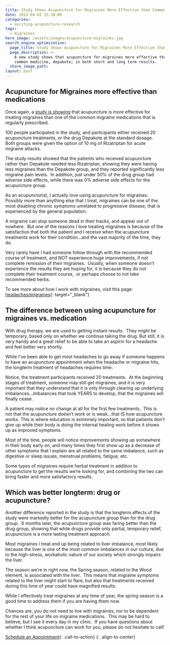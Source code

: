 ```yaml
---
title: Study Shows Acupuncture For Migraines More Effective than Common Medication
date: 2013-04-01 15:38:00
categories:
  - exciting-acupuncture-research
tags:
  - migraines
hero_image: /assets/images/acupuncture-migraines.jpg
search_engine_optimization:
  page_title: Study Shows Acupuncture For Migraines More Effective than Medication
  page_description: >-
    A new study shows that acupuncture for migraines more effective than a
    common medicine, depakote; in both short and long term results.
  share_image_path:
layout: post
---
```


## Acupuncture for Migraines more effective than medications

<div id="attachment_1479"><p>Once again, a <a title="acupuncture works for migraines" target="_blank" rel="noopener" href="http://www.healthcmi.com/acupuncturist-news-online/734-migraineacudrug">study is showing</a> that acupuncture is more effective for treating migraines than one of the common migraine medications that is regularly prescribed.</p><p>100 people participated in the study, and participants either received 20 acupuncture treatments, or the drug Depakote at the standard dosage. &nbsp; Both groups were given the option of 10 mg of Rizatriptan for acute migraine attacks.&nbsp;</p><p>The study results showed that the patients who received acupuncture rather than Depakote needed less Rizatriptan, showing they were having less migraines than the Depakote group, and they reported significantly less migraine pain levels.&nbsp; In addition, just under 50% of the drug group had adverse side effects, while there was 0% adverse side effects for the acupuncture group.</p></div>

As an acupuncturist, I actually love using acupuncture for migraines. Possibly more than anything else that I treat, migraines can be one of the most disabling chronic symptoms unrelated to progressive disease, that is experienced by the general population.&nbsp;

A migraine can stop someone dead in their tracks, and appear out of nowhere.&nbsp; But one of the reasons I love treating migraines is because of the satisfaction that both the patient and I receive when the acupuncture treatments work for their condition…and the vast majority of the time, they do.&nbsp;

Very rarely have I had someone follow through with the recommended course of treatment, and NOT experience huge improvements, if not complete remission of their migraines.&nbsp; Usually, when someone doesn’t experience the results they are hoping for, it is because they do not complete their treatment course,&nbsp; or perhaps choose to not take recommended herbs.

To see more about how I work with migraines, visit this page: [headaches/migraines](/conditions-treated/headaches-migraines/){: target="_blank"}

## The difference between using acupuncture for migraines vs. medication

With drug therapy, we are used to getting instant results.&nbsp; They might be temporary, based only on whether we continue taking the drug. But still, it is very handy and a great relief to be able to take an aspirin for a headache and feel better very shortly.&nbsp;

While I've been able to get most headaches to go away if someone happens to have an acupuncture appointment when the headache or migraine hits, the longterm treatment of headaches requires time.

Notice, the treatment participants received 20 treatments.&nbsp; At the beginning stages of treatment, someone may still get migraines, and it is very important that they understand that it is only through clearing up underlying imbalances…imbalances that took YEARS to develop, that the migraines will finally cease. &nbsp;

A patient may notice no change at all for the first few treatments.&nbsp; This is not that the acupuncture doesn’t work or is weak…that IS how acupuncture works. This is where education is extremely important, so that patients don’t give up while their body is doing the internal healing work before it shows up as improved symptoms.

Most of the time, people will notice improvements showing up somewhere in their body early on, and many times they first show up as a decrease of other symptoms that I explain are all related to the same imbalance, such as digestive or sleep issues, menstrual problems, fatigue, etc.

Some types of migraines require herbal treatment in addition to acupuncture to get the results we’re looking for, and combining the two can bring faster and more satisfactory results.

## Which was better longterm: drug or acupuncture?

Another difference reported in the study is that the longterm affects of the study were markedly better for the acupuncture group than for the drug group.&nbsp; 6 months later, the acupuncture group was faring better than the drug group, showing that while drugs provide only partial, temporary relief, acupuncture is a more lasting treatment approach.

Most migraines I treat end up being related to liver imbalance, most likely because the liver is one of the most common imbalances in our culture, due to the high-stress, workaholic nature of our society which strongly impairs the liver.&nbsp;

The season we’re in right now, the Spring season, related to the Wood element, is associated with the liver.&nbsp; This means that migraine symptoms related to the liver might start to flare, but also that treatments received during this time of year could have magnified results.&nbsp;

While I effectively treat migraines at any time of year, the spring season is a good time to address them if you are having them now.

Chances are, you do not need to live with migraines, nor to be dependent for the rest of your life on migraine medications.&nbsp; This may be hard to believe, but I see it every day in my clinic.&nbsp; If you have questions about whether I think acupuncture can work for you, please do not hesitate to call!

[Schedule an Appointment](/make-an-appointment/){: .call-to-action}
{: .align-to-center}